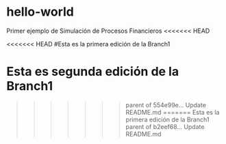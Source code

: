 # hello-world
Primer ejemplo de Simulación de Procesos Financieros
<<<<<<< HEAD

<<<<<<< HEAD
#Esta es la primera edición de la Branch1

Esta es segunda edición de la Branch1
=======
>>>>>>> parent of 554e99e... Update README.md
=======
Esta es la primera edición de la Branch1
>>>>>>> parent of b2eef68... Update README.md
